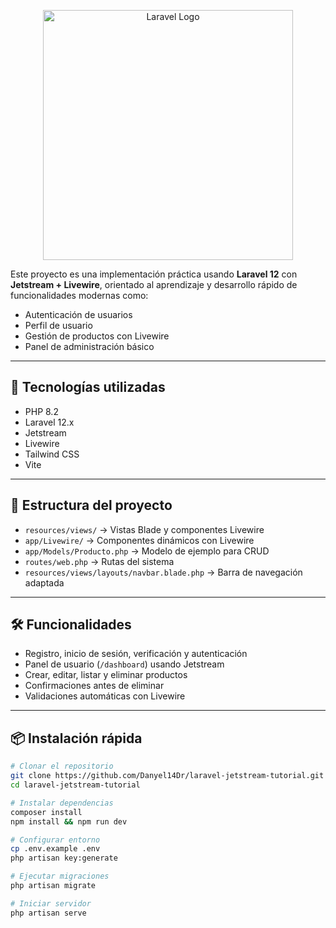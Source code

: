 <p align="center"><a href="https://laravel.com" target="_blank"><img src="https://raw.githubusercontent.com/laravel/art/master/logo-lockup/5%20SVG/2%20CMYK/1%20Full%20Color/laravel-logolockup-cmyk-red.svg" width="400" alt="Laravel Logo"></a></p>

Este proyecto es una implementación práctica usando **Laravel 12** con **Jetstream + Livewire**, orientado al aprendizaje y desarrollo rápido de funcionalidades modernas como:

- Autenticación de usuarios
- Perfil de usuario
- Gestión de productos con Livewire
- Panel de administración básico

---

## 🚀 Tecnologías utilizadas

- PHP 8.2
- Laravel 12.x
- Jetstream
- Livewire
- Tailwind CSS
- Vite

---

## 🧱 Estructura del proyecto

- `resources/views/` → Vistas Blade y componentes Livewire
- `app/Livewire/` → Componentes dinámicos con Livewire
- `app/Models/Producto.php` → Modelo de ejemplo para CRUD
- `routes/web.php` → Rutas del sistema
- `resources/views/layouts/navbar.blade.php` → Barra de navegación adaptada

---

## 🛠️ Funcionalidades

- Registro, inicio de sesión, verificación y autenticación
- Panel de usuario (`/dashboard`) usando Jetstream
- Crear, editar, listar y eliminar productos
- Confirmaciones antes de eliminar
- Validaciones automáticas con Livewire

---

## 📦 Instalación rápida

```bash
# Clonar el repositorio
git clone https://github.com/Danyel14Dr/laravel-jetstream-tutorial.git
cd laravel-jetstream-tutorial

# Instalar dependencias
composer install
npm install && npm run dev

# Configurar entorno
cp .env.example .env
php artisan key:generate

# Ejecutar migraciones
php artisan migrate

# Iniciar servidor
php artisan serve